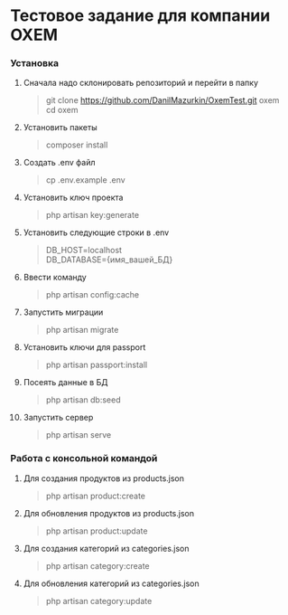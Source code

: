 #  Тестовое задание для компании OXEM

### Установка

1. Cначала надо склонировать репозиторий и перейти в папку
	> git clone https://github.com/DanilMazurkin/OxemTest.git oxem  
	> cd oxem
2. Установить пакеты
	> composer install
3. Cоздать .env файл
	> cp .env.example .env
4. Установить ключ проекта
	> php artisan key:generate
5. Установить следующие строки в .env
	> DB_HOST=localhost  
	> DB_DATABASE={имя_вашей_БД}
6. Ввести команду
	> php artisan config:cache
7. Запустить миграции
	> php artisan migrate
8. Установить ключи для passport
	> php artisan passport:install
9. Посеять данные в БД
	> php artisan db:seed
10. Запустить сервер
	> php artisan serve

### Работа с консольной командой


1. Для создания продуктов из products.json
    > php artisan product:create  
2. Для обновления продуктов из products.json
    > php artisan product:update
3. Для создания категорий из categories.json  
    > php artisan category:create  
4. Для обновления категорий из categories.json  
    > php artisan category:update
